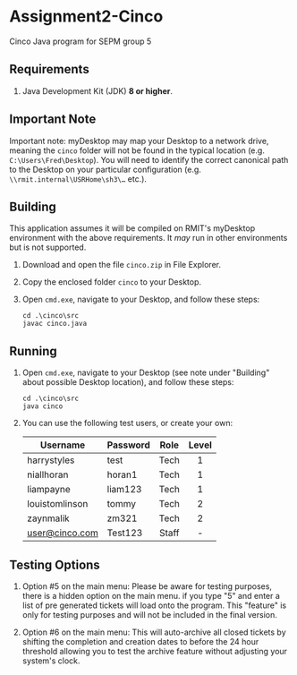 # Assignment2-Cinco

Cinco Java program for SEPM group 5

## Requirements

1. Java Development Kit (JDK) **8 or higher**.

## Important Note

Important note: myDesktop may map your Desktop to a network drive, meaning the `cinco` folder will not be found in the typical location (e.g. `C:\Users\Fred\Desktop`). You will need to identify the correct canonical path to the Desktop on your particular configuration (e.g. `\\rmit.internal\USRHome\sh3\…` etc.).

## Building

This application assumes it will be compiled on RMIT's myDesktop environment with the above requirements. It *may* run in other environments but is not supported.

1. Download and open the file `cinco.zip` in File Explorer.

2. Copy the enclosed folder `cinco` to your Desktop.

3. Open `cmd.exe`, navigate to your Desktop, and follow these steps:
    ```
    cd .\cinco\src
    javac cinco.java
    ```

## Running

1. Open `cmd.exe`, navigate to your Desktop (see note under "Building" about possible Desktop location), and follow these steps:
    ```
    cd .\cinco\src
    java cinco
    ```

2. You can use the following test users, or create your own:

    | Username       | Password | Role  | Level |
    |----------------|----------|:-----:|:-----:|
    | harrystyles    | test     | Tech  |   1   |
    | niallhoran     | horan1   | Tech  |   1   |
    | liampayne      | liam123  | Tech  |   1   |
    | louistomlinson | tommy    | Tech  |   2   |
    | zaynmalik      | zm321    | Tech  |   2   |
    | user@cinco.com | Test123  | Staff |   -   |

## Testing Options

1. Option #5 on the main menu:
	Please be aware for testing purposes, there is a hidden option on the main menu.
	if you type "5" and enter a list of pre generated tickets will load onto the
	program. This "feature" is only for testing purposes and will not be included in
	the final version.

2. Option #6 on the main menu:
    This will auto-archive all closed tickets by shifting the completion and creation dates to before the 24 hour threshold allowing you to test the archive feature without adjusting your system's clock.